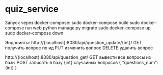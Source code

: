 # quiz_service

Запуск через docker-compose:
sudo docker-compose build
sudo docker-compose run web python manage.py migrate 
sudo docker-compose up
sudo docker-compose down


Эндпоинты:
http://{localhost}:8080/api/question_update/{int}/
	GET получить вопрос по ид
	PUT изменить вопрос
	DELETE удалить вопрос

http://{localhost}:8080/api/question_get/
	GET вывести все вопросы из базы
	POST записать в базу {int} случайных вопросов
		{
		    "questions_num": {int}
		}
